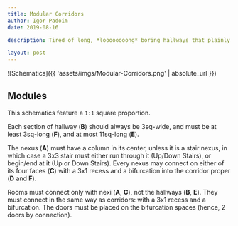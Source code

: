 ```yaml
---
title: Modular Corridors
author: Igor Padoim
date: 2019-08-16

description: Tired of long, *loooooooong* boring hallways that plainly crawl throughout your fortress? Make your corridors more elegant!

layout: post
---
```


![Schematics]({{ 'assets/imgs/Modular-Corridors.png' | absolute_url }})

## Modules

This schematics feature a `1:1` square proportion.

Each section of hallway (**B**) should always be 3sq-wide, and must be at least 3sq-long (**F**), and at most 11sq-long (**E**).

The nexus (**A**) must have a column in its center, unless it is a stair nexus, in which case a 3x3 stair must either run through it (Up/Down Stairs), or begin/end at it (Up or Down Stairs). Every nexus may connect on either of its four faces (**C**) with a 3x1 recess and a bifurcation into the corridor proper (**D** and **F**).

Rooms must connect only with nexi (**A**, **C**), not the hallways (**B**, **E**). They must connect in the same way as corridors: with a 3x1 recess and a bifurcation. The doors must be placed on the bifurcation spaces (hence, 2 doors by connection).
